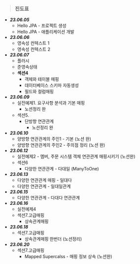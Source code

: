 > ### 진도표
- ***23.06.05***
   - Hello JPA - 프로젝트 생성
   - Hello JPA - 애플리케이션 개발
- ***23.06.06***
  - 영속성 컨텍스트 1
  - 영속성 컨텍스트 2
- ***23.06.07***
  - 플러시
  - 준영속상태
  - **섹션4**
    - 객체와 테이블 매핑
    - 데이터베이스 스키마 자동생성
    - 필드와 컬럼매핑
- ***23.06.09***
  - 실전예제1. 요구사항 분석과 기본 매핑
    - 노션정리 완
  - 섹션5.
    - 단방향 연관관계
      - 노션정리 완
- ***23.06.10***
  - 양방향 연관관계의 주인1 - 기본 (노션 완)
  - 양방향 연관관계의 주인2 - 주의점 정리 (노션 완)
- ***23.06.12***
  - 실전예제2 - 멤버, 주문 시스템 객체 연관관계 매핑시키기 (노션완)
  - 섹션6
    - 다양한 연관관계 - 다대일 (ManyToOne)
- ***23.06.13***
  - 다양한 연관관계 매핑 - 일대다 
  - 다양한 연관관계 - 일대일관계
- ***23.06.15***
  - 다양한 연관관계 - 다대다 연관관계
- ***23.06.16***
  - 실전예제4
  - 섹션7.고급매핑
    - 상속관계매핑
- ***23.06.18***
  - 섹션7.고급매핑
    - 상속관계매핑 한번더 (노션정리)
- ***23.06.20***
  - 섹션7.고급매핑
    - Mapped Supercalss - 매핑 정보 상속 (노션완)